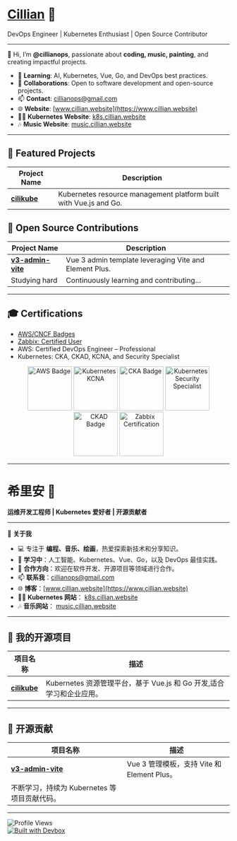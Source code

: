 # [Cillian](https://www.cillian.website)  🌟 
DevOps Engineer | Kubernetes Enthusiast | Open Source Contributor  

---

👋 Hi, I’m **@cillianops**, passionate about **coding, music, painting**, and creating impactful projects.  

- 🌱 **Learning**: AI, Kubernetes, Vue, Go, and DevOps best practices.  
- 💼 **Collaborations**: Open to software development and open-source projects.  
- 📫 **Contact**: [cillianops@gmail.com](mailto:cillianops@gmail.com)  
- 🌐 **Website**: [www.cillian.website](https://www.cillian.website)  
- 🧑‍💻 **Kubernetes Website**: [k8s.cillian.website](https://k8s.cillian.website)
- 🎶 **Music Website**: [music.cillian.website](https://music.cillian.website) 

---

## 🚀 Featured Projects  

| Project Name | Description |  
| ------------ | ----------- |  
| [**cilikube**](https://github.com/ciliverse/cilikube) | Kubernetes resource management platform built with Vue.js and Go. |  

## 👥 Open Source Contributions  

| Project Name | Description |  
| ------------ | ----------- |  
| [**v3-admin-vite**](https://github.com/un-pany/v3-admin-vite) | Vue 3 admin template leveraging Vite and Element Plus. |  
| Studying hard | Continuously learning and contributing… 


---


## 🎓 Certifications  

- [AWS/CNCF Badges](https://www.credly.com/users/cillianops/badges)  
- [Zabbix: Certified User](https://www.zabbix.com/certificate/?firstname=Xuerui&lastname=Zhang&certificate=CU-2306-014) 
- AWS: Certified DevOps Engineer – Professional  
- Kubernetes: CKA, CKAD, KCNA, and Security Specialist  

<p align="center">
   <img width="100" height="100" src="https://images.credly.com/size/340x340/images/bd31ef42-d460-493e-8503-39592aaf0458/image.png" alt="AWS Badge" />
   <img width="100" height="100" src="https://images.credly.com/size/340x340/images/cc8adc83-1dc6-4d57-8e20-22171247e052/blob" alt="Kubernetes KCNA" />
   <img width="100" height="100" src="https://images.credly.com/size/340x340/images/8b8ed108-e77d-4396-ac59-2504583b9d54/cka_from_cncfsite__281_29.png" alt="CKA Badge" />
   <img width="100" height="100" src="https://images.credly.com/size/340x340/images/9945dfcb-1cca-4529-85e6-db1be3782210/kubernetes-security-specialist-logo2.png" alt="Kubernetes Security Specialist" />
   <img width="100" height="100" src="https://images.credly.com/size/340x340/images/f28f1d88-428a-47f6-95b5-7da1dd6c1000/KCNA_badge.png" alt="CKAD Badge" />
   <img width="100" height="100" src="https://assets.zabbix.com/img/certificate_validation/certified_user_6_0_certificate.png" alt="Zabbix Certification" />
</p>  

---
# 希里安 🌟  
**运维开发工程师 | Kubernetes 爱好者 | 开源贡献者**  

---

👋 **关于我**  
- 💻 专注于 **编程、音乐、绘画**，热爱探索新技术和分享知识。  
- 🌱 **学习中**：人工智能、Kubernetes、Vue、Go，以及 DevOps 最佳实践。  
- 💼 **合作方向**：欢迎在软件开发、开源项目等领域进行合作。  
- 📫 **联系我**：[cillianops@gmail.com](mailto:cillianops@gmail.com)  
- 🌐 **博客**：[www.cillian.website](https://www.cillian.website)  
- 🧑‍💻 **Kubernetes 网站**： [k8s.cillian.website](https://k8s.cillian.website)
- 🎶 **音乐网站**： [music.cillian.website](https://music.cillian.website)


---

## 🚀 我的开源项目  

| 项目名称 | 描述 |  
| -------- | ---- |  
| [**cilikube**](https://github.com/cillianops/cilikube) | Kubernetes 资源管理平台，基于 Vue.js 和 Go 开发,适合学习和企业应用。 |  
---

## 👥 开源贡献  

| 项目名称 | 描述 |  
| -------- | ---- |  
| [**v3-admin-vite**](https://github.com/un-pany/v3-admin-vite) | Vue 3 管理模板，支持 Vite 和 Element Plus。 |  
| 不断学习，持续为 Kubernetes 等项目贡献代码。 |  

---
![Profile Views](https://komarev.com/ghpvc/?username=cillianops&style=flat-square&color=blue)  
[![Built with Devbox](https://www.jetify.com/img/devbox/shield_galaxy.svg)](https://www.jetify.com/devbox/docs/contributor-quickstart/)

